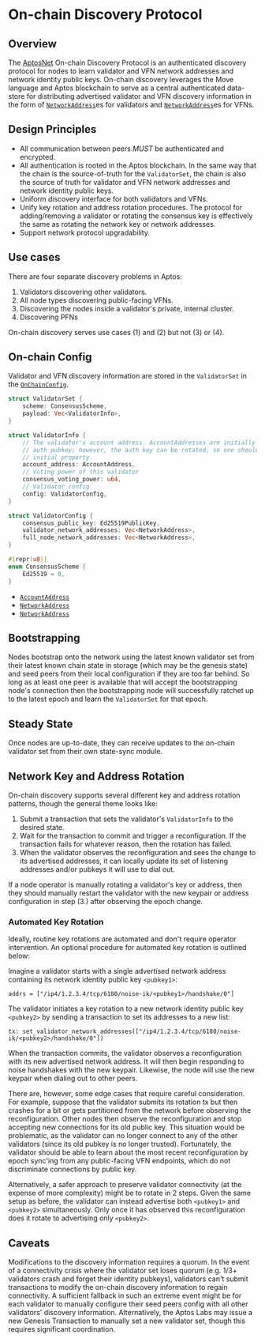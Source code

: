 # On-chain Discovery Protocol

## Overview

The [AptosNet](README.md) On-chain Discovery Protocol is an authenticated discovery protocol for nodes to learn validator and VFN network addresses and network identity public keys. On-chain discovery leverages the Move language and Aptos blockchain to serve as a central authenticated data-store for distributing advertised validator and VFN discovery information in the form of [`NetworkAddress`](network-address.md)es for validators and [`NetworkAddress`](network-address.md)es for VFNs.

## Design Principles

* All communication between peers _MUST_ be authenticated and encrypted.
* All authentication is rooted in the Aptos blockchain. In the same way that the chain is the source-of-truth for the `ValidatorSet`, the chain is also the source of truth for validator and VFN network addresses and network identity public keys.
* Uniform discovery interface for both validators and VFNs.
* Unify key rotation and address rotation procedures. The protocol for adding/removing a validator or rotating the consensus key is effectively the same as rotating the network key or network addresses.
* Support network protocol upgradability.

## Use cases

There are four separate discovery problems in Aptos:

1. Validators discovering other validators.
2. All node types discovering public-facing VFNs.
3. Discovering the nodes inside a validator's private, internal cluster.
4. Discovering PFNs

On-chain discovery serves use cases (1) and (2) but not (3) or (4).

## On-chain Config

Validator and VFN discovery information are stored in the `ValidatorSet` in the [`OnChainConfig`](../consensus/README.md#onchainconfig).

```rust
struct ValidatorSet {
    scheme: ConsensusScheme,
    payload: Vec<ValidatorInfo>,
}

struct ValidatorInfo {
    // The validator's account address. AccountAddresses are initially derived from the account
    // auth pubkey; however, the auth key can be rotated, so one should not rely on this
    // initial property.
    account_address: AccountAddress,
    // Voting power of this validator
    consensus_voting_power: u64,
    // Validator config
    config: ValidatorConfig,
}

struct ValidatorConfig {
    consensus_public_key: Ed25519PublicKey,
    validator_network_addresses: Vec<NetworkAddress>,
    full_node_network_addresses: Vec<NetworkAddress>,
}

#[repr(u8)]
enum ConsensusScheme {
    Ed25519 = 0,
}
```

* [`AccountAddress`](../common/data_structures.md#accountaddress)
* [`NetworkAddress`](network-address.md)
* [`NetworkAddress`](network-address.md)

## Bootstrapping

Nodes bootstrap onto the network using the latest known validator set from their latest known chain state in storage (which may be the genesis state) and seed peers from their local configuration if they are too far behind. So long as at least one peer is available that will accept the bootstrapping node's connection then the bootstrapping node will successfully ratchet up to the latest epoch and learn the `ValidatorSet` for that epoch.

## Steady State

Once nodes are up-to-date, they can receive updates to the on-chain validator set from their own state-sync module.

## Network Key and Address Rotation

On-chain discovery supports several different key and address rotation patterns, though the general theme looks like:

1. Submit a transaction that sets the validator's `ValidatorInfo` to the desired state.
2. Wait for the transaction to commit and trigger a reconfiguration. If the transaction fails for whatever reason, then the rotation has failed.
3. When the validator observes the reconfiguration and sees the change to its advertised addresses, it can locally update its set of listening addresses and/or pubkeys it will use to dial out.

If a node operator is manually rotating a validator's key or address, then they should manually restart the validator with the new keypair or address configuration in step (3.) after observing the epoch change.

### Automated Key Rotation

Ideally, routine key rotations are automated and don't require operator intervention. An optional procedure for automated key rotation is outlined below:

Imagine a validator starts with a single advertised network address containing its network identity public key `<pubkey1>`:

```
addrs = ["/ip4/1.2.3.4/tcp/6180/noise-ik/<pubkey1>/handshake/0"]
```

The validator initiates a key rotation to a new network identity public key `<pubkey2>` by sending a transaction to set its addresses to a new list:

```
tx: set_validator_network_addresses(["/ip4/1.2.3.4/tcp/6180/noise-ik/<pubkey2>/handshake/0"])
```

<!-- TODO(philiphayes): link to actual tx? -->

When the transaction commits, the validator observes a reconfiguration with its new advertised network address. It will then begin responding to noise handshakes with the new keypair. Likewise, the node will use the new keypair when dialing out to other peers.

There are, however, some edge cases that require careful consideration. For example, suppose that the validator submits its rotation tx but then crashes for a bit or gets partitioned from the network before observing the reconfiguration. Other nodes then observe the reconfiguration and stop accepting new connections for its old public key. This situation would be problematic, as the validator can no longer connect to any of the other validators (since its old pubkey is no longer trusted). Fortunately, the validator should be able to learn about the most recent reconfiguration by epoch sync'ing from any public-facing VFN endpoints, which do not discriminate connections by public key.

Alternatively, a safer approach to preserve validator connectivity (at the expense of more complexity) might be to rotate in 2 steps. Given the same setup as before, the validator can instead advertise both `<pubkey1>` and `<pubkey2>` simultaneously. Only once it has observed this reconfiguration does it rotate to advertising only `<pubkey2>`.

## Caveats

Modifications to the discovery information requires a quorum. In the event of a connectivity crisis where the validator set loses quorum (e.g. 1/3+ validators crash and forget their identity pubkeys), validators can't submit transactions to modify the on-chain discovery information to regain connectivity. A sufficient fallback in such an extreme event might be for each validator to manually configure their seed peers config with all other validators' discovery information. Alternatively, the Aptos Labs may issue a new Genesis Transaction to manually set a new validator set, though this requires significant coordination.
